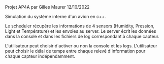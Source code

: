Projet AP4A 
par Gilles Maurer 
12/10/2022

Simulation du système interne d'un avion en c++.

Le scheduler récupère les informations de 4 sensors (Humidity, Pression, Light et Température) et les envoies au server. 
Le server écrit les données dans la console et dans les fichiers de log correspondant à chaque capteur. 

L'utilisateur peut choisir d'activer ou non la console et les logs. 
L'utilisateur peut choisir le délai de temps entre chaque relevé d'information pour chaque capteur indépendamment. 
